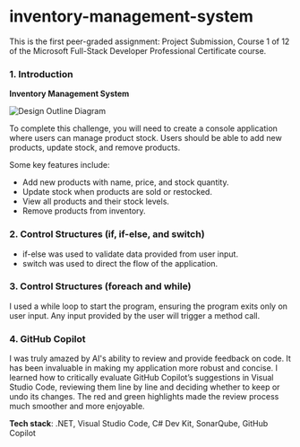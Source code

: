 # inventory-management-system

This is the first peer-graded assignment: Project Submission, Course 1 of 12 of the Microsoft Full-Stack Developer Professional Certificate course.

### 1. Introduction  

**Inventory Management System**  

![Design Outline Diagram](https://github.com/user-attachments/assets/16270de7-5d9d-4e76-bd45-5543087e4fcf)  

To complete this challenge, you will need to create a console application where users can manage product stock. Users should be able to add new products, update stock, and remove products.  

Some key features include:
- Add new products with name, price, and stock quantity.
- Update stock when products are sold or restocked.
- View all products and their stock levels.
- Remove products from inventory.  

### 2. Control Structures (if, if-else, and switch)
- if-else was used to validate data provided from user input.
- switch was used to direct the flow of the application.  

### 3. Control Structures (foreach and while)
I used a while loop to start the program, ensuring the program exits only on user input. Any input provided by the user will trigger a method call.  

### 4. GitHub Copilot
I was truly amazed by AI's ability to review and provide feedback on code. It has been invaluable in making my application more robust and concise. I learned how to critically evaluate GitHub Copilot’s suggestions in Visual Studio Code, reviewing them line by line and deciding whether to keep or undo its changes. The red and green highlights made the review process much smoother and more enjoyable.

**Tech stack**: .NET, Visual Studio Code, C# Dev Kit, SonarQube, GitHub Copilot
